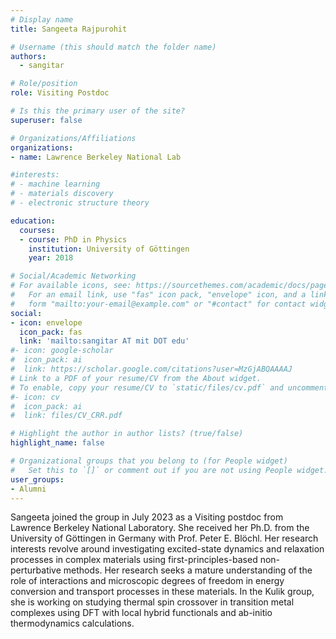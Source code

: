 ```yaml
---
# Display name
title: Sangeeta Rajpurohit

# Username (this should match the folder name)
authors:
  - sangitar

# Role/position
role: Visiting Postdoc

# Is this the primary user of the site?
superuser: false

# Organizations/Affiliations
organizations:
- name: Lawrence Berkeley National Lab

#interests:
# - machine learning
# - materials discovery
# - electronic structure theory

education:
  courses:
  - course: PhD in Physics
    institution: University of Göttingen
    year: 2018

# Social/Academic Networking
# For available icons, see: https://sourcethemes.com/academic/docs/page-builder/#icons
#   For an email link, use "fas" icon pack, "envelope" icon, and a link in the
#   form "mailto:your-email@example.com" or "#contact" for contact widget.
social:
- icon: envelope
  icon_pack: fas
  link: 'mailto:sangitar AT mit DOT edu'
#- icon: google-scholar
#  icon_pack: ai
#  link: https://scholar.google.com/citations?user=MzGjABQAAAAJ
# Link to a PDF of your resume/CV from the About widget.
# To enable, copy your resume/CV to `static/files/cv.pdf` and uncomment the lines below.
#- icon: cv
#  icon_pack: ai
#  link: files/CV_CRR.pdf

# Highlight the author in author lists? (true/false)
highlight_name: false

# Organizational groups that you belong to (for People widget)
#   Set this to `[]` or comment out if you are not using People widget.
user_groups:
- Alumni
---
```

Sangeeta joined the group in July 2023 as a Visiting postdoc from Lawrence Berkeley National Laboratory. She received her Ph.D. from the University of Göttingen in Germany with Prof. Peter E. Blöchl. Her research interests revolve around investigating excited-state dynamics and relaxation processes in complex materials using first-principles-based non-perturbative methods. Her research seeks a mature understanding of the role of interactions and microscopic degrees of freedom in energy conversion and transport processes in these materials. In the Kulik group, she is working on studying thermal spin crossover in transition metal complexes using DFT with local hybrid functionals and ab-initio thermodynamics calculations.